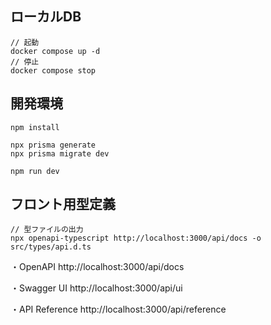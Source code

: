 ## ローカルDB

```
// 起動
docker compose up -d
// 停止
docker compose stop
```

## 開発環境

```
npm install

npx prisma generate
npx prisma migrate dev

npm run dev
```

## フロント用型定義

```
// 型ファイルの出力
npx openapi-typescript http://localhost:3000/api/docs -o src/types/api.d.ts
```

・OpenAPI
http://localhost:3000/api/docs

・Swagger UI
http://localhost:3000/api/ui

・API Reference
http://localhost:3000/api/reference
